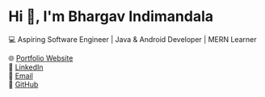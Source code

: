 # Hi 👋, I'm Bhargav Indimandala  

💻 Aspiring Software Engineer | Java & Android Developer | MERN Learner  

🌐 [Portfolio Website](https://bhargav-indimandala.github.io/Bhargavportfolio/)  
🔗 [LinkedIn](https://www.linkedin.com/in/bhargav-indimandala-9718b0324)  
📧 [Email](mailto:bhargavchowdhary18@gmail.com)  
🐙 [GitHub](https://github.com/Bhargav-indimandala)  

<!--
**Bhargav-indimandala/Bhargav-indimandala** is a ✨ _special_ ✨ repository because its `README.md` (this file) appears on your GitHub profile.

Here are some ideas to get you started:

- 🔭 I’m currently working on ...
- 🌱 I’m currently learning ...
- 👯 I’m looking to collaborate on ...
- 🤔 I’m looking for help with ...
- 💬 Ask me about ...
- 📫 How to reach me: ...
- 😄 Pronouns: ...
- ⚡ Fun fact: ...
-->
